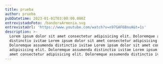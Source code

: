 ```yaml
---
title: prueba
author: prueba
pubDatetime: 2023-01-01T03:00:00.000Z
entrevistadoFoto: /banderaArmenia.svg
entrevistaUrl: 'https://www.youtube.com/watch?v=n97GAF6BnuA&t=1s'
description: >-
  Lorem ipsum dolor sit amet consectetur adipisicing elit. Doloremque assumenda
  distinctio ivitae Lorem ipsum dolor sit amet consectetur adipisicing elit.
  Doloremque assumenda distinctio ivitae Lorem ipsum dolor sit amet consectetur
  adipisicing elit. Doloremque assumenda distinctio ivitae Lorem ipsum dolor sit
  amet consectetur adipisicing elit. Doloremque assumenda distinctio ivitae
---
```


